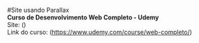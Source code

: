  #Site usando Parallax<br>
**Curso de Desenvolvimento Web Completo - Udemy**<br>
 Site: () <br>
 Link do curso: (https://www.udemy.com/course/web-completo/)
